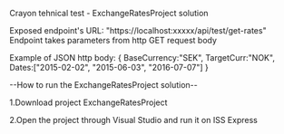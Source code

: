 Crayon tehnical test - ExchangeRatesProject solution

Exposed endpoint's URL: "https://localhost:xxxxx/api/test/get-rates" 
Endpoint takes parameters from http GET request body

Example of JSON http body:
{ BaseCurrency:"SEK", TargetCurr:"NOK", Dates:["2015-02-02", "2015-06-03", "2016-07-07"] }


--How to run the ExchangeRatesProject solution--

1.Download project ExchangeRatesProject

2.Open the project through Visual Studio and run it on ISS Express
